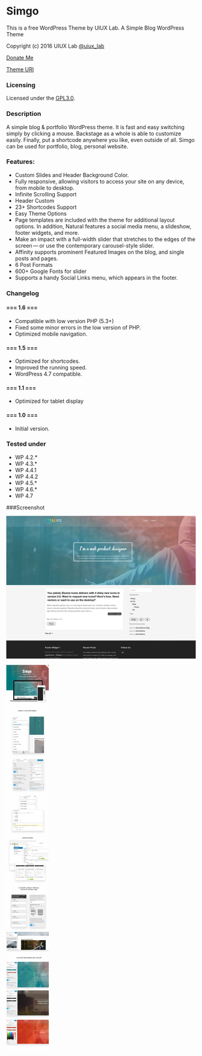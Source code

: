 # Simgo
This is a free WordPress Theme by UIUX Lab. A Simple Blog WordPress Theme

Copyright (c) 2016 UIUX Lab [@uiux_lab](https://twitter.com/uiux_lab)

[Donate Me](https://www.paypal.com/cgi-bin/webscr?cmd=_s-xclick&hosted_button_id=PYZLU7UZNQ6CE)

[Theme URI](https://uiux.cc/products-item/simgo-a-simple-blog-wordpress-theme/)



### Licensing

Licensed under the [GPL3.0](http://www.gnu.org/licenses/gpl-3.0.en.html).

### Description


A simple blog & portfolio WordPress theme. It is fast and easy switching simply by clicking a mouse. Backstage as a whole is able to customize easily. Finally, put a shortcode anywhere you like, even outside of all. Simgo can be used for portfolio, blog, personal website.

### Features:

*   Custom Slides and Header Background Color.
*   Fully responsive, allowing visitors to access your site on any device, from mobile to desktop.
*   Infinite Scrolling Support
*   Header Custom
*   23+ Shortcodes Support
*   Easy Theme Options
*   Page templates are included with the theme for additional layout options. In addition, Natural features a social media menu, a slideshow, footer widgets, and more.
*   Make an impact with a full-width slider that stretches to the edges of the screen — or use the contemporary carousel-style slider.
*   Affinity supports prominent Featured Images on the blog, and single posts and pages.
*   6 Post Formats
*   600+ Google Fonts for slider
*   Supports a handy Social Links menu, which appears in the footer.



### Changelog

#### === 1.6 ===

* Compatible with low version PHP (5.3+)
* Fixed some minor errors in the low version of PHP.
* Optimized mobile navigation.



#### === 1.5 ===

* Optimized for shortcodes.
* Improved the running speed.
* WordPress 4.7 compatible.


#### === 1.1 ===

* Optimized for tablet display



#### === 1.0 ===

* Initial version.



### Tested under

- WP 4.2.*
- WP 4.3.*
- WP 4.4.1
- WP 4.4.2
- WP 4.5.*
- WP 4.6.*
- WP 4.7


###Screenshot

![](https://github.com/xizon/simgo/blob/master/assets/screenshot.png)

![](https://github.com/xizon/simgo/blob/master/assets/preview.jpg)



